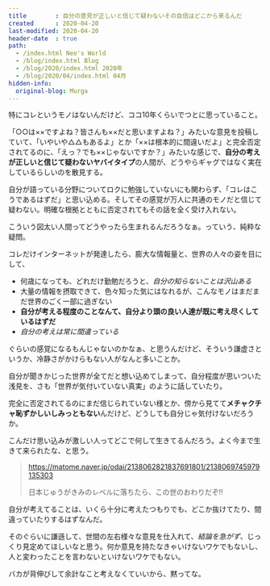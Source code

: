```yaml
---
title        : 自分の意見が正しいと信じて疑わないその自信はどこから来るんだ
created      : 2020-04-20
last-modified: 2020-04-20
header-date  : true
path:
  - /index.html Neo's World
  - /blog/index.html Blog
  - /blog/2020/index.html 2020年
  - /blog/2020/04/index.html 04月
hidden-info:
  original-blog: Murga
---
```


特にコレというモノはないんだけど、ココ10年くらいでつとに思っていること。

「○○は××ですよね？皆さんも××だと思いますよね？」みたいな意見を投稿していて、「いやいや△△もあるよ」とか「××は根本的に間違いだよ」と完全否定されてるのに、「えっ？でも××じゃないですか？」みたいな感じで、**自分の考えが正しいと信じて疑わないヤバイタイプ**の人間が、どうやらギャグではなく実在しているらしいのを散見する。

自分が語っている分野についてロクに勉強していないにも関わらず、「コレはこうであるはずだ」と思い込める。そしてその感覚が万人に共通のモノだと信じて疑わない。明確な根拠とともに否定されてもその話を全く受け入れない。

こういう図太い人間ってどうやったら生まれるんだろうなぁ。っていう、純粋な疑問。

コレだけインターネットが発達したら、膨大な情報量と、世界の人々の姿を目にして、

- 何歳になっても、どれだけ勤勉だろうと、_自分の知らないことは沢山ある_
- 大量の情報を摂取できて、色々知った気にはなれるが、こんなモノはまだまだ世界のごく一部に過ぎない
- **自分が考える程度のことなんて、自分より頭の良い人達が既に考え尽くしているはずだ**
- _自分の考えは常に間違っている_

ぐらいの感覚になるもんじゃないのかなぁ、と思うんだけど、そういう謙虚さというか、冷静さがかけらもない人がなんと多いことか。

自分が聞きかじった世界が全てだと想い込めてしまって、自分程度が思いついた浅見を、さも「世界が気付いていない真実」のように話していたり。

完全に否定されてるのにまだ信じられていない様とか、傍から見てて**メチャクチャ恥ずかしいしみっともない**んだけど、どうしても自分じゃ気付けないだろうか。

こんだけ思い込みが激しい人ってどこで何して生きてるんだろう。よく今まで生きて来られたな、と思う。

> <https://matome.naver.jp/odai/2138062821837691801/2138069745979135303>
> 
> 日本じゅうがきみのレベルに落ちたら、この世のおわりだぞ!!

自分が考えてることは、いくら十分に考えたつもりでも、どこか抜けてたり、間違っていたりするはずなんだ。

そのぐらいに謙遜して、世間の左右様々な意見を仕入れて、_結論を急がず_、じっくり見定めてほしいなと思う。何か意見を持たなきゃいけないワケでもないし、人と変わったことを言わないといけないワケでもない。

バカが背伸びして余計なこと考えなくていいから、黙ってな。
